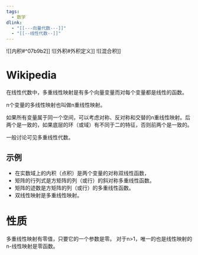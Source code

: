 ```yaml
---
tags:
  - 数学
dlink:
  - "[[---向量代数---]]"
  - "[[--线性代数--]]"
---
```

![[内积#^07b9b2]]
![[外积#外积定义]]
![[混合积]]




# Wikipedia
在线性代数中，多重线性映射是有多个向量变量而对每个变量都是线性的函数。

n个变量的多线性映射也叫做n重线性映射。

如果所有变量属于同一个空间，可以考虑对称、反对称和交替的n重线性映射。后两个是一致的，如果底层的环（或域）有不同于二的特征，否则前两个是一致的。

一般讨论可见多重线性代数。

## 示例
- 在实数域上的内积（点积）是两个变量的对称双线性函数，
- 矩阵的行列式是方矩阵的列（或行）的斜对称多重线性函数。
- 矩阵的迹数是方矩阵的列（或行）的多重线性函数。
- 双线性映射是多重线性映射。

# 性质
多重线性映射有零值，只要它的一个参数是零。
对于n>1，唯一的也是线性映射的n-线性映射是零函数。